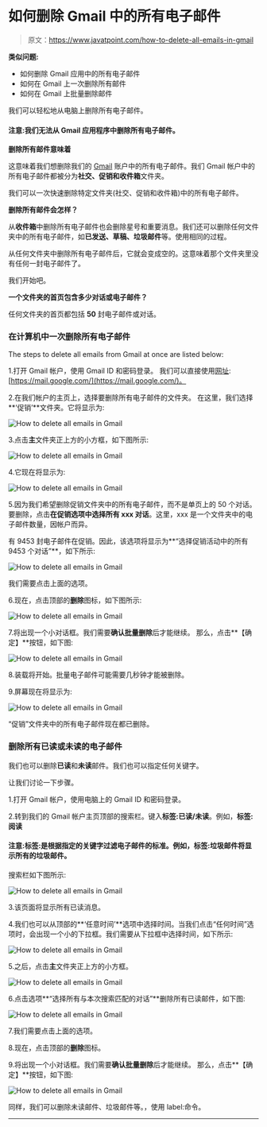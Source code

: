 # 如何删除 Gmail 中的所有电子邮件

> 原文：<https://www.javatpoint.com/how-to-delete-all-emails-in-gmail>

**类似问题:**

*   如何删除 Gmail 应用中的所有电子邮件
*   如何在 Gmail 上一次删除所有邮件
*   如何在 Gmail 上批量删除邮件

我们可以轻松地从电脑上删除所有电子邮件。

#### 注意:我们无法从 Gmail 应用程序中删除所有电子邮件。

**删除所有邮件意味着**

这意味着我们想删除我们的 [Gmail](gmail) 账户中的所有电子邮件。我们 Gmail 帐户中的所有电子邮件都被分为**社交、促销和收件箱**文件夹。

我们可以一次快速删除特定文件夹(社交、促销和收件箱)中的所有电子邮件。

**删除所有邮件会怎样？**

从**收件箱**中删除所有电子邮件也会删除星号和重要消息。我们还可以删除任何文件夹中的所有电子邮件，如**已发送、草稿、垃圾邮件**等。使用相同的过程。

从任何文件夹中删除所有电子邮件后，它就会变成空的。这意味着那个文件夹里没有任何一封电子邮件了。

我们开始吧。

**一个文件夹的首页包含多少对话或电子邮件？**

任何文件夹的首页都包括 **50** 封电子邮件或对话。

### 在计算机中一次删除所有电子邮件

The steps to delete all emails from Gmail at once are listed below:

1.打开 Gmail 帐户，使用 Gmail ID 和密码登录。
我们可以直接使用[网址](https://www.javatpoint.com/url-full-form):[https://mail.google.com/](https://mail.google.com/)。

2.在我们帐户的主页上，选择要删除所有电子邮件的文件夹。
在这里，我们选择**‘促销’**文件夹。它将显示为:

![How to delete all emails in Gmail](img/44b5297073b4fd32b57127eccea50bf7.png)

3.点击**主**文件夹正上方的小方框，如下图所示:

![How to delete all emails in Gmail](img/8acba09fc474a2a65f28e326af45986f.png)

4.它现在将显示为:

![How to delete all emails in Gmail](img/2da5aada63f67c6c6c1b0a92abd3827e.png)

5.因为我们希望删除促销文件夹中的所有电子邮件，而不是单页上的 50 个对话。
要删除，点击**在促销选项中选择所有 xxx 对话**。这里，xxx 是一个文件夹中的电子邮件数量，因帐户而异。

有 9453 封电子邮件在促销。因此，该选项将显示为**“选择促销活动中的所有 9453 个对话”**，如下所示:

![How to delete all emails in Gmail](img/81fd2e7e74452a138894b6137a7197dc.png)

我们需要点击上面的选项。

6.现在，点击顶部的**删除**图标，如下图所示:

![How to delete all emails in Gmail](img/5c57dd173d824b859f1c75e3dec801f4.png)

7.将出现一个小对话框。我们需要**确认批量删除**后才能继续。
那么，点击**【确定】**按钮，如下图:

![How to delete all emails in Gmail](img/9f56e49feabd3cb50ca695045689b1ce.png)

8.装载将开始。批量电子邮件可能需要几秒钟才能被删除。

9.屏幕现在将显示为:

![How to delete all emails in Gmail](img/cd417f71cd7ebbfb44ac4e2627e7a779.png)

“促销”文件夹中的所有电子邮件现在都已删除。

### 删除所有已读或未读的电子邮件

我们也可以删除**已读**和**未读**邮件。我们也可以指定任何关键字。

让我们讨论一下步骤。

1.打开 Gmail 帐户，使用电脑上的 Gmail ID 和密码登录。

2.转到我们的 Gmail 帐户主页顶部的搜索栏。键入**标签:已读/未读**。例如，**标签:阅读**

#### 注意:标签:是根据指定的关键字过滤电子邮件的标准。例如，标签:垃圾邮件将显示所有的垃圾邮件。

搜索栏如下图所示:

![How to delete all emails in Gmail](img/9539ac3d5a56b7d34616e6570af174a5.png)

3.该页面将显示所有已读消息。

4.我们也可以从顶部的**‘任意时间’**选项中选择时间。当我们点击“任何时间”选项时，会出现一个小的下拉框。我们需要从下拉框中选择时间，如下所示:

![How to delete all emails in Gmail](img/ec15878b14b1460848566f229ff6fa7b.png)

5.之后，点击**主**文件夹正上方的小方框。

![How to delete all emails in Gmail](img/a44cd641c399d35a666169b02c95f68d.png)

6.点击选项**“选择所有与本次搜索匹配的对话”**删除所有已读邮件，如下图:

![How to delete all emails in Gmail](img/cd5ec23ff0224e9a962f90a3ca4f0a34.png)

7.我们需要点击上面的选项。

8.现在，点击顶部的**删除**图标。

9.将出现一个小对话框。我们需要**确认批量删除**后才能继续。
那么，点击**【确定】**按钮，如下图:

![How to delete all emails in Gmail](img/d1d5092e2a3d5a9bf237aa943cf7d86c.png)

同样，我们可以删除未读邮件、垃圾邮件等。，使用 label:命令。

* * *